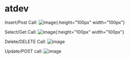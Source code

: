 # atdev

Insert/Post Call:
![image](https://user-images.githubusercontent.com/62805954/224525976-676c82c6-fdbd-41ea-bc56-abe2525afe06.png){:height="100px" width="100px"}

Select/Get Call:
![image](https://user-images.githubusercontent.com/62805954/224526082-4371d007-6776-4a44-ba43-bb928ae5b552.png){:height="100px" width="100px"}

Delete/DELETE Call:
![image](https://user-images.githubusercontent.com/62805954/224526481-45c68996-c751-4152-ae2e-e2fe29142f94.png)

Update/POST call:
![image](https://user-images.githubusercontent.com/62805954/224527166-3fa3215f-126c-4fed-a857-0f33504a3d3c.png)
